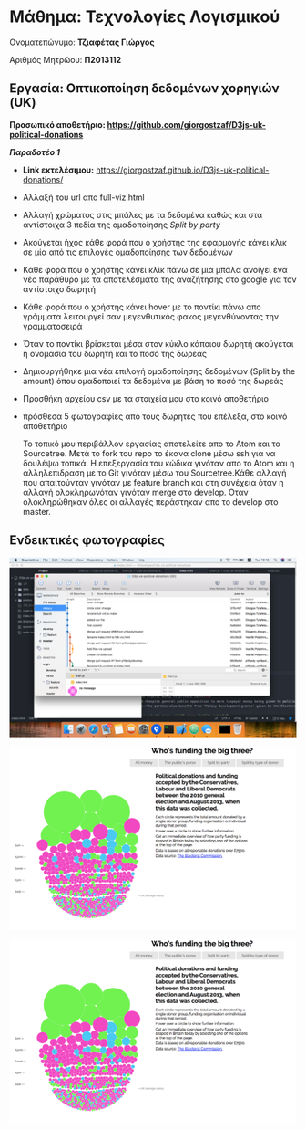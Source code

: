 # Μάθημα: Τεχνολογίες Λογισμικού

Ονοματεπώνυμο: **Τζιαφέτας Γιώργος**

Αριθμός Μητρώου: **Π2013112**

## Εργασία: Οπτικοποίηση δεδομένων χορηγιών (UK)

**Προσωπικό αποθετήριο: https://github.com/giorgostzaf/D3js-uk-political-donations**

**_Παραδοτέο 1_**

- **Link εκτελέσιμου:** https://giorgostzaf.github.io/D3js-uk-political-donations/
- Αλλαξή του url απο full-viz.html
- Αλλαγή χρώματος στις μπάλες με τα δεδομένα καθώς και στα
    αντίστοιχα 3 πεδία της ομαδοποίησης _Split by party_
- Ακούγεται ήχος κάθε φορά που ο χρήστης της εφαρμογής κάνει
    κλικ σε μία από τις επιλογές ομαδοποίησης των δεδομένων
- Κάθε φορά που ο χρήστης κάνει κλίκ πάνω σε μια μπάλα ανοίγει
    ένα νέο παράθυρο με τα αποτελέσματα της αναζήτησης στο
    google για τον αντίστοιχο δωρητή
- Κάθε φορά που ο χρήστης κάνει hover με το ποντίκι πάνω απο
    γράμματα λειτουργεί σαν μεγενθυτικός
    φακος μεγενθύνοντας την γραμματοσειρά
- Όταν το ποντίκι βρίσκεται μέσα στον κύκλο κάποιου δωρητή
    ακούγεται η ονομασία του δωρητή και το ποσό της δωρεάς
- Δημιουργήθηκε μια νέα επιλογή ομαδοποίησης δεδομένων (Split
    by the amount) όπου ομαδοποιεί τα δεδομένα με βάση το ποσό της
    δωρεάς
- Προσθήκη αρχείου csv με τα στοιχεία μου στο κοινό αποθετήριο
- πρόσθεσα 5 φωτογραφίες απο τους δωρητές που επέλεξα, στο
    κοινό αποθετήριο
    
    Το τοπικό μου περιβάλλον εργασίας αποτελείτε απο το Atom και το
Sourcetree. Μετά το fork του repo το έκανα clone μέσω ssh για να
δουλέψω τοπικά. Η επεξεργασία του κώδικα γινόταν απο το Atom και η
αλληλεπιδραση με το Git γινόταν μέσω του Sourcetree.Κάθε αλλαγή που
απαιτούνταν γινόταν με feature branch και στη συνέχεια όταν η αλλαγή
ολοκληρωνόταν γινόταν merge στο develop. Οταν ολοκληρώθηκαν όλες
οι αλλαγές περάστηκαν απο το develop στο master.

## Ενδεικτικές φωτογραφίες ##

![](photo1.png)

![](photo2.png)

![](photo2.png)
